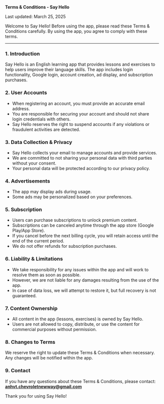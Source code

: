 **Terms & Conditions - Say Hello**

Last updated: March 25, 2025

Welcome to Say Hello! Before using the app, please read these Terms & Conditions carefully. By using the app, you agree to comply with these terms.

---

### 1. Introduction
Say Hello is an English learning app that provides lessons and exercises to help users improve their language skills. The app includes login functionality, Google login, account creation, ad display, and subscription purchases.

### 2. User Accounts
- When registering an account, you must provide an accurate email address.
- You are responsible for securing your account and should not share login credentials with others.
- Say Hello reserves the right to suspend accounts if any violations or fraudulent activities are detected.

### 3. Data Collection & Privacy
- Say Hello collects your email to manage accounts and provide services.
- We are committed to not sharing your personal data with third parties without your consent.
- Your personal data will be protected according to our privacy policy.

### 4. Advertisements
- The app may display ads during usage.
- Some ads may be personalized based on your preferences.

### 5. Subscription
- Users can purchase subscriptions to unlock premium content.
- Subscriptions can be canceled anytime through the app store (Google Play/App Store).
- If you cancel before the next billing cycle, you will retain access until the end of the current period.
- We do not offer refunds for subscription purchases.

### 6. Liability & Limitations
- We take responsibility for any issues within the app and will work to resolve them as soon as possible.
- However, we are not liable for any damages resulting from the use of the app.
- In case of data loss, we will attempt to restore it, but full recovery is not guaranteed.

### 7. Content Ownership
- All content in the app (lessons, exercises) is owned by Say Hello.
- Users are not allowed to copy, distribute, or use the content for commercial purposes without permission.

### 8. Changes to Terms
We reserve the right to update these Terms & Conditions when necessary. Any changes will be notified within the app.

### 9. Contact
If you have any questions about these Terms & Conditions, please contact: **anhvt.chevroletnewway@gmail.com**

Thank you for using Say Hello!

